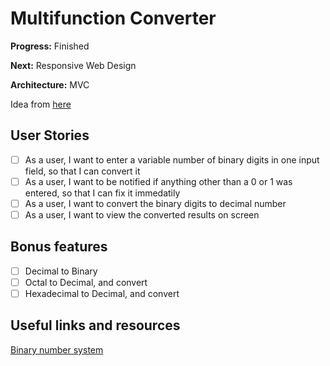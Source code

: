 # Multifunction Converter

**Progress:** Finished

**Next:** Responsive Web Design

**Architecture:** MVC

Idea from [here](https://github.com/florinpop17/app-ideas/blob/master/Projects/1-Beginner/Bin2Dec-App.md)

## User Stories

-   [ ] As a user, I want to enter a variable number of binary digits in one input field, so that I can convert it
-   [ ] As a user, I want to be notified if anything other than a 0 or 1 was entered, so that I can fix it immedatily
-   [ ] As a user, I want to convert the binary digits to decimal number
-   [ ] As a user, I want to view the converted results on screen

## Bonus features

-   [ ] Decimal to Binary
-   [ ] Octal to Decimal, and convert
-   [ ] Hexadecimal to Decimal, and convert

## Useful links and resources

[Binary number system](https://en.wikipedia.org/wiki/Binary_number)
